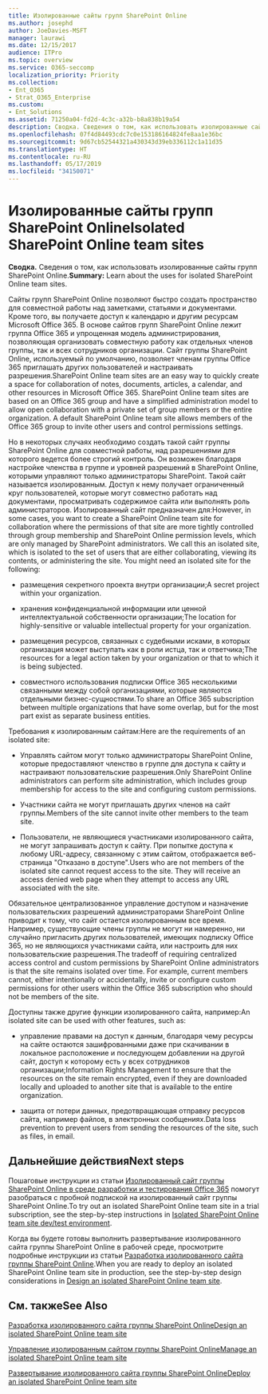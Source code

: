 ```yaml
---
title: Изолированные сайты групп SharePoint Online
ms.author: josephd
author: JoeDavies-MSFT
manager: laurawi
ms.date: 12/15/2017
audience: ITPro
ms.topic: overview
ms.service: O365-seccomp
localization_priority: Priority
ms.collection:
- Ent_O365
- Strat_O365_Enterprise
ms.custom:
- Ent_Solutions
ms.assetid: 71250a04-fd2d-4c3c-a32b-b8a838b19a54
description: Сводка. Сведения о том, как использовать изолированные сайты групп SharePoint Online.
ms.openlocfilehash: 07f4d84493cdc7c0e153186164824fe8aa1e36bc
ms.sourcegitcommit: 9d67cb52544321a430343d39eb336112c1a11d35
ms.translationtype: HT
ms.contentlocale: ru-RU
ms.lasthandoff: 05/17/2019
ms.locfileid: "34150071"
---
```

# <a name="isolated-sharepoint-online-team-sites"></a><span data-ttu-id="e48be-103">Изолированные сайты групп SharePoint Online</span><span class="sxs-lookup"><span data-stu-id="e48be-103">Isolated SharePoint Online team sites</span></span>

 <span data-ttu-id="e48be-104">**Сводка.** Сведения о том, как использовать изолированные сайты групп SharePoint Online.</span><span class="sxs-lookup"><span data-stu-id="e48be-104">**Summary:** Learn about the uses for isolated SharePoint Online team sites.</span></span>
  
<span data-ttu-id="e48be-p101">Сайты групп SharePoint Online позволяют быстро создать пространство для совместной работы над заметками, статьями и документами. Кроме того, вы получаете доступ к календарю и другим ресурсам Microsoft Office 365. В основе сайтов групп SharePoint Online лежит группа Office 365 и упрощенная модель администрирования, позволяющая организовать совместную работу как отдельных членов группы, так и всех сотрудников организации. Сайт группы SharePoint Online, используемый по умолчанию, позволяет членам группы Office 365 приглашать других пользователей и настраивать разрешения.</span><span class="sxs-lookup"><span data-stu-id="e48be-p101">SharePoint Online team sites are an easy way to quickly create a space for collaboration of notes, documents, articles, a calendar, and other resources in Microsoft Office 365. SharePoint Online team sites are based on an Office 365 group and have a simplified administration model to allow open collaboration with a private set of group members or the entire organization. A default SharePoint Online team site allows members of the Office 365 group to invite other users and control permissions settings.</span></span>
  
<span data-ttu-id="e48be-p102">Но в некоторых случаях необходимо создать такой сайт группы SharePoint Online для совместной работы, над разрешениями для которого ведется более строгий контроль. Он возможен благодаря настройке членства в группе и уровней разрешений в SharePoint Online, которыми управляют только администраторы SharePoint. Такой сайт называется изолированным. Доступ к нему получает ограниченный круг пользователей, которые могут совместно работать над документами, просматривать содержимое сайта или выполнять роль администраторов. Изолированный сайт предназначен для:</span><span class="sxs-lookup"><span data-stu-id="e48be-p102">However, in some cases, you want to create a SharePoint Online team site for collaboration where the permissions of that site are more tightly controlled through group membership and SharePoint Online permission levels, which are only managed by SharePoint administrators. We call this an isolated site, which is isolated to the set of users that are either collaborating, viewing its contents, or administering the site. You might need an isolated site for the following:</span></span>
  
- <span data-ttu-id="e48be-111">размещения секретного проекта внутри организации;</span><span class="sxs-lookup"><span data-stu-id="e48be-111">A secret project within your organization.</span></span>
    
- <span data-ttu-id="e48be-112">хранения конфиденциальной информации или ценной интеллектуальной собственности организации;</span><span class="sxs-lookup"><span data-stu-id="e48be-112">The location for highly-sensitive or valuable intellectual property for your organization.</span></span>
    
- <span data-ttu-id="e48be-113">размещения ресурсов, связанных с судебными исками, в которых организация может выступать как в роли истца, так и ответчика;</span><span class="sxs-lookup"><span data-stu-id="e48be-113">The resources for a legal action taken by your organization or that to which it is being subjected.</span></span>
    
- <span data-ttu-id="e48be-114">совместного использования подписки Office 365 несколькими связанными между собой организациями, которые являются отдельными бизнес-сущностями.</span><span class="sxs-lookup"><span data-stu-id="e48be-114">To share an Office 365 subscription between multiple organizations that have some overlap, but for the most part exist as separate business entities.</span></span>
    
<span data-ttu-id="e48be-115">Требования к изолированным сайтам:</span><span class="sxs-lookup"><span data-stu-id="e48be-115">Here are the requirements of an isolated site:</span></span>
  
- <span data-ttu-id="e48be-116">Управлять сайтом могут только администраторы SharePoint Online, которые предоставляют членство в группе для доступа к сайту и настраивают пользовательские разрешения.</span><span class="sxs-lookup"><span data-stu-id="e48be-116">Only SharePoint Online administrators can perform site administration, which includes group membership for access to the site and configuring custom permissions.</span></span>
    
- <span data-ttu-id="e48be-117">Участники сайта не могут приглашать других членов на сайт группы.</span><span class="sxs-lookup"><span data-stu-id="e48be-117">Members of the site cannot invite other members to the team site.</span></span>
    
- <span data-ttu-id="e48be-p103">Пользователи, не являющиеся участниками изолированного сайта, не могут запрашивать доступ к сайту. При попытке доступа к любому URL-адресу, связанному с этим сайтом, отображается веб-страница "Отказано в доступе".</span><span class="sxs-lookup"><span data-stu-id="e48be-p103">Users who are not members of the isolated site cannot request access to the site. They will receive an access denied web page when they attempt to access any URL associated with the site.</span></span>
    
<span data-ttu-id="e48be-p104">Обязательное централизованное управление доступом и назначение пользовательских разрешений администраторами SharePoint Online приводит к тому, что сайт остается изолированным все время. Например, существующие члены группы не могут ни намеренно, ни случайно пригласить других пользователей, имеющих подписку Office 365, но не являющихся участниками сайта, или настроить для них пользовательские разрешения.</span><span class="sxs-lookup"><span data-stu-id="e48be-p104">The tradeoff of requiring centralized access control and custom permissions by SharePoint Online administrators is that the site remains isolated over time. For example, current members cannot, either intentionally or accidentally, invite or configure custom permissions for other users within the Office 365 subscription who should not be members of the site.</span></span>
  
<span data-ttu-id="e48be-122">Доступны также другие функции изолированного сайта, например:</span><span class="sxs-lookup"><span data-stu-id="e48be-122">An isolated site can be used with other features, such as:</span></span>
  
- <span data-ttu-id="e48be-123">управление правами на доступ к данным, благодаря чему ресурсы на сайте остаются зашифрованными даже при скачивании в локальное расположение и последующем добавлении на другой сайт, доступ к которому есть у всех сотрудников организации;</span><span class="sxs-lookup"><span data-stu-id="e48be-123">Information Rights Management to ensure that the resources on the site remain encrypted, even if they are downloaded locally and uploaded to another site that is available to the entire organization.</span></span>
    
- <span data-ttu-id="e48be-124">защита от потери данных, предотвращающая отправку ресурсов сайта, например файлов, в электронных сообщениях.</span><span class="sxs-lookup"><span data-stu-id="e48be-124">Data loss prevention to prevent users from sending the resources of the site, such as files, in email.</span></span>
    
## <a name="next-steps"></a><span data-ttu-id="e48be-125">Дальнейшие действия</span><span class="sxs-lookup"><span data-stu-id="e48be-125">Next steps</span></span>

<span data-ttu-id="e48be-126">Пошаговые инструкции из статьи [Изолированный сайт группы SharePoint Online в среде разработки и тестирования Office 365](isolated-sharepoint-online-team-site-dev-test-environment.md) помогут разобраться с пробной подпиской на изолированный сайт группы SharePoint Online.</span><span class="sxs-lookup"><span data-stu-id="e48be-126">To try out an isolated SharePoint Online team site in a trial subscription, see the step-by-step instructions in [Isolated SharePoint Online team site dev/test environment](isolated-sharepoint-online-team-site-dev-test-environment.md).</span></span>
  
<span data-ttu-id="e48be-127">Когда вы будете готовы выполнить развертывание изолированного сайта группы SharePoint Online в рабочей среде, просмотрите подробные инструкции из статьи [Разработка изолированного сайта группы SharePoint Online](design-an-isolated-sharepoint-online-team-site.md).</span><span class="sxs-lookup"><span data-stu-id="e48be-127">When you are ready to deploy an isolated SharePoint Online team site in production, see the step-by-step design considerations in [Design an isolated SharePoint Online team site](design-an-isolated-sharepoint-online-team-site.md).</span></span>
  
## <a name="see-also"></a><span data-ttu-id="e48be-128">См. также</span><span class="sxs-lookup"><span data-stu-id="e48be-128">See Also</span></span>

[<span data-ttu-id="e48be-129">Разработка изолированного сайта группы SharePoint Online</span><span class="sxs-lookup"><span data-stu-id="e48be-129">Design an isolated SharePoint Online team site</span></span>](design-an-isolated-sharepoint-online-team-site.md)
  
[<span data-ttu-id="e48be-130">Управление изолированным сайтом группы SharePoint Online</span><span class="sxs-lookup"><span data-stu-id="e48be-130">Manage an isolated SharePoint Online team site</span></span>](manage-an-isolated-sharepoint-online-team-site.md)

[<span data-ttu-id="e48be-131">Развертывание изолированного сайта группы SharePoint Online</span><span class="sxs-lookup"><span data-stu-id="e48be-131">Deploy an isolated SharePoint Online team site</span></span>](deploy-an-isolated-sharepoint-online-team-site.md)


